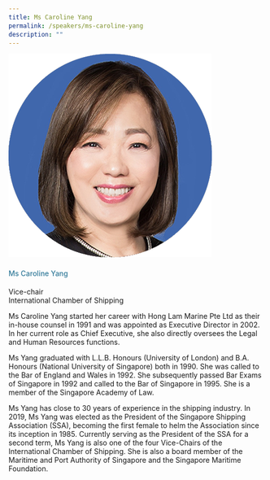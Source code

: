 ```yaml
---
title: Ms Caroline Yang
permalink: /speakers/ms-caroline-yang
description: ""
---
```

<div class="row">
<div class="col is-3"><img src="/images/Speakers/Caroline Yang.png" /></div>
<div class="col is-9 speaker-details">
<h4>Ms Caroline Yang</h4>
<p>Vice-chair<br />International Chamber of Shipping</p>
<p>	
Ms Caroline Yang started her career with Hong Lam Marine Pte Ltd as their in-house counsel in 1991 and was appointed as Executive Director in 2002. In her current role as Chief Executive, she also directly oversees the Legal and Human Resources functions.</p>	

<p>	Ms Yang graduated with L.L.B. Honours (University of London) and B.A. Honours (National University of Singapore) both in 1990. She was called to the Bar of England and Wales in 1992. She subsequently passed Bar Exams of Singapore in 1992 and called to the Bar of Singapore in 1995. She is a member of the Singapore Academy of Law.</p>	

<p>	Ms Yang has close to 30 years of experience in the shipping industry. In 2019, Ms Yang was elected as the President of the Singapore Shipping Association (SSA), becoming the first female to helm the Association since its inception in 1985. Currently serving as the President of the SSA for a second term, Ms Yang is also one of the four Vice-Chairs of the International Chamber of Shipping. She is also a board member of the Maritime and Port Authority of Singapore and the Singapore Maritime Foundation.</p>
</div>
</div>

<style type="text/css"> 
.is-left{
text-align: left;
}
h4{
font-weight: 500; 
color: #337B9A !important;
}
.speaker-details p { text-align: justified; }
</style>